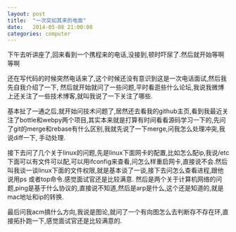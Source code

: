 ```yaml
---
layout: post
title:  "一次突如其来的电面"
date:   2014-05-08 21:00:00
categories: computer
---
```

下午去听讲座了,回来看到一个携程来的电话,没接到,顿时吓尿了.然后就开始等啊等啊

还在写代码的时候突然电话来了,这个时候还没有意识到这是一次电话面试,然后我先自我介绍了一下, 然后就开始就问了一些问题,平时看逛些什么论坛,我说我微博上还关注了一些技术博客,就叫我说了一下关注了哪些.

基本扯了一通之后,就开始问技术问题了,居然还去看我的github主页,看到我最近关注了bottle和webpy两个项目,其实本来就是打算有时间看看源码学习一下的,先问了git的merge和rebase有什么区别,我就先说了一下merge,问我怎么处理冲突,我说diff一下, 手动处理.

接下去问了几个关于linux的问题,先是linux下面网卡的配置,比如怎么配ip,我说/etc下面可以有文件可以配,可以用ifconfig来查看,问怎么样重启网卡,直接说不会.然后叫我谈一谈linux下面的文件权限,就是基本谈了一谈,接下去问怎么查看进程,跟他说用ps 或者top命令.感觉面试官还是比较满意.
然后是两个关于计算机网络的问题,ping是基于什么协议的,直接说不知道,然后是arp是什么,这个还是知道的,就是mac地址和ip的转换.

最后问我acm搞什么方向,我说是图论,就问了一个有向图怎么去判断存不存在环,直接拓扑跑一下,感觉面试官还是比较满意的.

